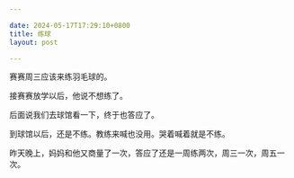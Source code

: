 ```yaml
---

date: 2024-05-17T17:29:10+0800
title: 练球
layout: post

---
```


赛赛周三应该来练羽毛球的。

接赛赛放学以后，他说不想练了。

后面说我们去球馆看一下，终于也答应了。

到球馆以后，还是不练。教练来喊也没用。哭着喊着就是不练。

昨天晚上，妈妈和他又商量了一次，答应了还是一周练两次，周三一次，周五一次。
